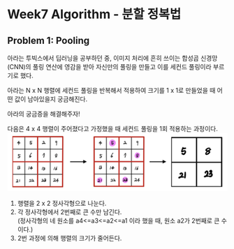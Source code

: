 # Week7 Algorithm - 분할 정복법

## Problem 1: Pooling

아라는 투빅스에서 딥러닝을 공부하던 중, 이미지 처리에 흔히 쓰이는 합성곱 신경망(CNN)의 풀링 연산에 영감을 받아 자신만의 풀링을 만들고 이를 세컨드 풀링이라 부르기로 했다.

아라는 N x N 행렬에 세컨드 풀링을 반복해서 적용하여 크기를 1 x 1로 만들었을 때 어떤 값이 남아있을지 궁금해진다.

아라의 궁금증을 해결해주자!

다음은 4 x 4 행렬이 주어졌다고 가정했을 때 세컨드 풀링을 1회 적용하는 과정이다.
 ![alt-text](problem1.jpg)
1. 행렬을 2 x 2 정사각형으로 나눈다.
2. 각 정사각형에서 2번째로 큰 수만 남긴다.  
    (정사각형의 네 원소를 a4<=a3<=a2<=a1 이라 했을 때, 원소 a2가 2번째로 큰 수이다.)
3. 2번 과정에 의해 행렬의 크기가 줄어든다.
